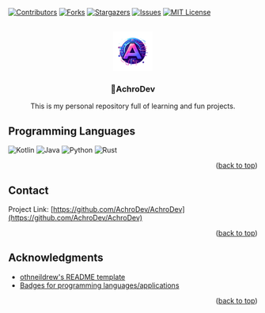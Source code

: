 <!-- Improved compatibility of back to top link: See: https://github.com/othneildrew/Best-README-Template/pull/73 -->
<a name="readme-top"></a>
<!--
*** Thanks for checking out the Best-README-Template. If you have a suggestion
*** that would make this better, please fork the repo and create a pull request
*** or simply open an issue with the tag "enhancement".
*** Don't forget to give the project a star!
*** Thanks again! Now go create something AMAZING! :D
-->



<!-- PROJECT SHIELDS -->
<!--
*** I'm using markdown "reference style" links for readability.
*** Reference links are enclosed in brackets [ ] instead of parentheses ( ).
*** See the bottom of this document for the declaration of the reference variables
*** for contributors-url, forks-url, etc. This is an optional, concise syntax you may use.
*** https://www.markdownguide.org/basic-syntax/#reference-style-links
-->
[![Contributors][contributors-shield]][contributors-url]
[![Forks][forks-shield]][forks-url]
[![Stargazers][stars-shield]][stars-url]
[![Issues][issues-shield]][issues-url]
[![MIT License][license-shield]][license-url]



<!-- PROJECT LOGO -->
<br />
<div align="center">
  <a href="https://github.com/AchroDev/AchroDev">
    <img src="images/logo.png" alt="Logo" width="80" height="80">
  </a>

<h3 align="center">👋AchroDev</h3>

  <p align="center">
    This is my personal repository full of learning and fun projects.
    <br />
  </p>
</div>

<!-- USAGE EXAMPLES -->
## Programming Languages

![Kotlin](https://img.shields.io/badge/Kotlin-0095D5?&style=for-the-badge&logo=kotlin&logoColor=white)
![Java](https://img.shields.io/badge/Java-ED8B00?style=for-the-badge&logo=openjdk&logoColor=white)
![Python](https://img.shields.io/badge/Python-3776AB?style=for-the-badge&logo=python&logoColor=white)
![Rust](https://img.shields.io/badge/Rust-000000?style=for-the-badge&logo=rust&logoColor=white)

<p align="right">(<a href="#readme-top">back to top</a>)</p>



<!-- CONTACT -->
## Contact
Project Link: [https://github.com/AchroDev/AchroDev](https://github.com/AchroDev/AchroDev)

<p align="right">(<a href="#readme-top">back to top</a>)</p>



<!-- ACKNOWLEDGMENTS -->
## Acknowledgments

* [othneildrew's README template](https://github.com/othneildrew/Best-README-Template)
* [Badges for programming languages/applications](https://dev.to/envoy_/150-badges-for-github-pnk)

<p align="right">(<a href="#readme-top">back to top</a>)</p>



<!-- MARKDOWN LINKS & IMAGES -->
<!-- https://www.markdownguide.org/basic-syntax/#reference-style-links -->
[contributors-shield]: https://img.shields.io/github/contributors/AchroDev/AchroDev.svg?style=for-the-badge
[contributors-url]: https://github.com/AchroDev/AchroDev/graphs/contributors
[forks-shield]: https://img.shields.io/github/forks/AchroDev/AchroDev.svg?style=for-the-badge
[forks-url]: https://github.com/AchroDev/AchroDev/network/members
[stars-shield]: https://img.shields.io/github/stars/AchroDev/AchroDev.svg?style=for-the-badge
[stars-url]: https://github.com/AchroDev/AchroDev/stargazers
[issues-shield]: https://img.shields.io/github/issues/AchroDev/AchroDev.svg?style=for-the-badge
[issues-url]: https://github.com/AchroDev/AchroDev/issues
[license-shield]: https://img.shields.io/github/license/AchroDev/AchroDev.svg?style=for-the-badge
[license-url]: https://github.com/AchroDev/AchroDev/blob/main/LICENSE.txt
